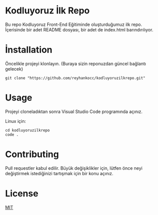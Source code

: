 # Kodluyoruz İlk Repo
 
 Bu repo Kodluyoruz Front-End Eğitiminde oluşturduğumuz ilk repo. İçerisinde bir adet README dosyası, bir adet de index.html barındırılıyor.




# İnstallation

Öncelikle projeyi klonlayın. (Buraya sizin reponuzdan güncel bağlantı gelecek)

```
git clone "https://github.com/reyhankocc/kodluyoruzilkrepo.git"
```



# Usage

Projeyi cloneladıktan sonra Visual Studio Code programında açınız.

Linux için:

```
cd kodluyoruzilkrepo
code .
```

# Contributing

Pull requestler kabul edilir. Büyük değişiklikler için, lütfen önce neyi değiştirmek istediğinizi tartışmak için bir konu açınız.


# License

[MIT](https://choosealicense.com/licenses/mit/)








